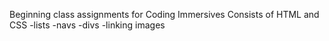 Beginning class assignments for Coding Immersives
Consists of HTML and CSS
-lists
-navs
-divs
-linking images


